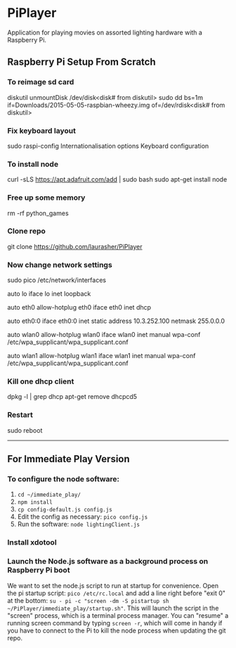 # PiPlayer
Application for playing movies on assorted lighting hardware with a Raspberry Pi.

## Raspberry Pi Setup From Scratch

### To reimage sd card

diskutil unmountDisk /dev/disk<disk# from diskutil>
sudo dd bs=1m if=Downloads/2015-05-05-raspbian-wheezy.img of=/dev/rdisk<disk# from diskutil>

### Fix keyboard layout
sudo raspi-config
Internationalisation options
Keyboard configuration

### To install node
curl -sLS https://apt.adafruit.com/add | sudo bash
sudo apt-get install node


### Free up some memory
rm -rf python_games

### Clone repo
git clone https://github.com/laurasher/PiPlayer

### Now change network settings
sudo pico /etc/network/interfaces

auto lo
iface lo inet loopback

auto eth0
allow-hotplug eth0
iface eth0 inet dhcp

auto eth0:0
iface eth0:0 inet static
address 10.3.252.100
netmask 255.0.0.0

auto wlan0
allow-hotplug wlan0
iface wlan0 inet manual
wpa-conf /etc/wpa_supplicant/wpa_supplicant.conf

auto wlan1
allow-hotplug wlan1
iface wlan1 inet manual
wpa-conf /etc/wpa_supplicant/wpa_supplicant.conf


### Kill one dhcp client
dpkg -l | grep dhcp
apt-get remove dhcpcd5

### Restart
sudo reboot


----------------------------------------------------------

## For Immediate Play Version

### To configure the node software:

1. `cd ~/immediate_play/`
2. `npm install`
3. `cp config-default.js config.js`
4. Edit the config as necessary: `pico config.js`
5. Run the software: `node lightingClient.js`

### Install xdotool


### Launch the Node.js software as a background process on Raspberry Pi boot

We want to set the node.js script to run at startup for convenience. Open the pi startup script: `pico /etc/rc.local` and add a line right before "exit 0" at the bottom: `su - pi -c "screen -dm -S pistartup sh ~/PiPlayer/immediate_play/startup.sh"`. This will launch the script in the "screen" process, which is a terminal process manager. You can "resume" a running screen command by typing `screen -r`, which will come in handy if you have to connect to the Pi to kill the node process when updating the git repo.